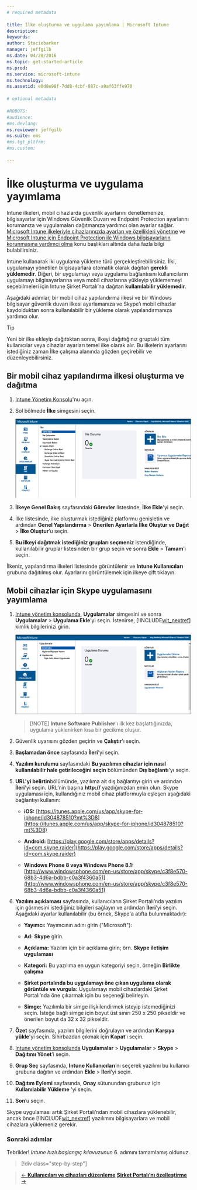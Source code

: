 ```yaml
---
# required metadata

title: İlke oluşturma ve uygulama yayımlama | Microsoft Intune
description:
keywords:
author: Staciebarker
manager: jeffgilb
ms.date: 04/28/2016
ms.topic: get-started-article
ms.prod:
ms.service: microsoft-intune
ms.technology:
ms.assetid: e0d8e98f-7dd8-4cbf-887c-a9af63ffe970

# optional metadata

#ROBOTS:
#audience:
#ms.devlang:
ms.reviewer: jeffgilb
ms.suite: ems
#ms.tgt_pltfrm:
#ms.custom:

---
```


# İlke oluşturma ve uygulama yayımlama
Intune ilkeleri, mobil cihazlarda güvenlik ayarlarını denetlemenize, bilgisayarlar için Windows Güvenlik Duvarı ve Endpoint Protection ayarlarını korumanıza ve uygulamaları dağıtmanıza yardımcı olan ayarlar sağlar. [Microsoft Intune ilkeleriyle cihazlarınızda ayarları ve özellikleri yönetme](/Intune/deploy-use/manage-settings-and-features-on-your-devices-with-microsoft-intune-policies) ve [Microsoft Intune için Endpoint Protection ile Windows bilgisayarların korunmasına yardımcı olma](/Intune/deploy-use/help-secure-windows-pcs-with-endpoint-protection-for-microsoft-intune) konu başlıkları altında daha fazla bilgi bulabilirsiniz.

Intune kullanarak iki uygulama yükleme türü gerçekleştirebilirsiniz. İlki, uygulamayı yönetilen bilgisayarlara otomatik olarak dağıtan **gerekli yüklemedir**. Diğeri, bir uygulamayı veya uygulama bağlantısını kullanıcıların uygulamayı bilgisayarlarına veya mobil cihazlarına yükleyip yüklememeyi seçebilmeleri için Intune Şirket Portalı’na dağıtan **kullanılabilir yüklemedir**.

<!-- this section really isn't necessary and confuses a lot of people because most mobile device apps aren't licensed this way (and our licensing/reporting features aren't super helpful). I think it's best to avoid this during a quick start guide.

Before using Intune to deploy apps, make sure that you have the appropriate licenses to publish, distribute, and use the app. The Licenses workspace lets you add and manage license agreement information for apps or software purchased through Microsoft Volume Licensing agreements, and for Microsoft or non-Microsoft software that was purchased by other means. You can then create license reports that display managed license usage information throughout your company to stay informed of license usage activity.
-->

Aşağıdaki adımlar, bir mobil cihaz yapılandırma ilkesi ve bir Windows bilgisayar güvenlik duvarı ilkesi ayarlamanıza ve Skype’ı mobil cihazlar kaydolduktan sonra kullanılabilir bir yükleme olarak yapılandırmanıza yardımcı olur.

> [!TIP]
> Yeni bir ilke ekleyip dağıttıktan sonra, ilkeyi dağıttığınız gruptaki tüm kullanıcılar veya cihazlar ayarları temel ilke olarak alır. Bu ilkelerin ayarlarını istediğiniz zaman İlke çalışma alanında gözden geçirebilir ve düzenleyebilirsiniz.


## Bir mobil cihaz yapılandırma ilkesi oluşturma ve dağıtma

1.  [Intune Yönetim Konsolu](https://manage.microsoft.com/)'nu açın.

2.  Sol bölmede **İlke** simgesini seçin.

    ![admin-console-policy-workspace](./media/policy.png)

3.  **İlkeye Genel Bakış** sayfasındaki **Görevler** listesinde, **İlke Ekle**'yi seçin.

4.  İlke listesinde, ilke oluşturmak istediğiniz platformu genişletin ve ardından **Genel Yapılandırma** > **Önerilen Ayarlarla İlke Oluştur ve Dağıt** > **İlke Oluştur**’u seçin.

5.  **Bu ilkeyi dağıtmak istediğiniz grupları seçmeniz** istendiğinde, kullanılabilir gruplar listesinden bir grup seçin ve sonra **Ekle** > **Tamam**’ı seçin.

İlkeniz, yapılandırma ilkeleri listesinde görüntülenir ve **Intune Kullanıcıları** grubuna dağıtılmış olur. Ayarlarını görüntülemek için ilkeye çift tıklayın.

## Mobil cihazlar için Skype uygulamasını yayımlama

1.  [Intune yönetim konsolunda](https://manage.microsoft.com/), **Uygulamalar** simgesini ve sonra **Uygulamalar** > **Uygulama Ekle**’yi seçin. İstenirse, [!INCLUDE[wit_nextref](../includes/wit_nextref_md.md)] kimlik bilgilerinizi girin.

    ![admin-console-apps-workspace](./media/apps.png)

    > [!NOTE] **Intune Software Publisher**'ı ilk kez başlattığınızda, uygulama yüklenirken kısa bir gecikme oluşur.

2.  Güvenlik uyarısını gözden geçirin ve **Çalıştır**'ı seçin.

3.  **Başlamadan önce** sayfasında **İleri**'yi seçin.

4.  **Yazılım kurulumu** sayfasındaki **Bu yazılımın cihazlar için nasıl kullanılabilir hale getirileceğini seçin** bölümünden **Dış bağlantı**'yı seçin.

5.  **URL'yi belirtin**bölümünde, yazılıma ait dış bağlantıyı girin ve ardından **İleri**'yi seçin. URL’nin başına **http://** yazdığınızdan emin olun. Skype uygulaması için, kullandığınız mobil cihaz platformuyla eşleşen aşağıdaki bağlantıyı kullanın:

    -   **iOS:**   [https://itunes.apple.com/us/app/skype-for-iphone/id304878510?mt%3D8](https://itunes.apple.com/us/app/skype-for-iphone/id304878510?mt%3D8)

    -   **Android:**  [https://play.google.com/store/apps/details?id=com.skype.raider](https://play.google.com/store/apps/details?id=com.skype.raider)

    -   **Windows Phone 8 veya Windows Phone 8.1:**  [http://www.windowsphone.com/en-us/store/app/skype/c3f8e570-68b3-4d6a-bdbb-c0a3f4360a51](http://www.windowsphone.com/en-us/store/app/skype/c3f8e570-68b3-4d6a-bdbb-c0a3f4360a51)

6.  **Yazılım açıklaması** sayfasında, kullanıcıların Şirket Portalı’nda yazılım için görmesini istediğiniz bilgileri sağlayın ve ardından **İleri**'yi seçin. Aşağıdaki ayarlar kullanılabilir (bu örnek, Skype'a atıfta bulunmaktadır):

    -   **Yayımcı:** Yayımcının adını girin ("Microsoft"):

    -   **Ad:** **Skype** girin.

    -   **Açıklama:** Yazılım için bir açıklama girin; örn. **Skype iletişim uygulaması**

    -   **Kategori:** Bu yazılıma en uygun kategoriyi seçin, örneğin **Birlikte çalışma**

    -   **Şirket portalında bu uygulamayı öne çıkan uygulama olarak görüntüle ve vurgula:** Uygulamayı mobil cihazlardaki Şirket Portalı’nda öne çıkarmak için bu seçeneği belirleyin.

    -   **Simge:** Yazılımla bir simge ilişkilendirmek isteyip istemediğinizi seçin. İsteğe bağlı simge için boyut üst sınırı 250 x 250 pikseldir ve önerilen boyut da 32 x 32 pikseldir.

7.  **Özet** sayfasında, yazılım bilgilerini doğrulayın ve ardından **Karşıya yükle**'yi seçin. Sihirbazdan çıkmak için **Kapat**’ı seçin.

8.  [Intune yönetim konsolunda](https://manage.microsoft.com/) **Uygulamalar** > **Uygulamalar** > **Skype** > **Dağıtımı Yönet**’i seçin.

9. **Grup Seç** sayfasında, **Intune Kullanıcıları**’nı seçerek yazılımı bu kullanıcı grubuna dağıtın ve ardından **Ekle** > **İleri**’yi seçin.

10. **Dağıtım Eylemi** sayfasında, **Onay** sütunundan grubunuz için **Kullanılabilir Yükleme** 'yi seçin.

11. **Son**’u seçin.

Skype uygulaması artık Şirket Portalı’ndan mobil cihazlara yüklenebilir, ancak önce [!INCLUDE[wit_nextref](../includes/wit_nextref_md.md)] yazılımını bilgisayarlara ve mobil cihazlara yüklemeniz gerekir.


### Sonraki adımlar
Tebrikler! *Intune hızlı başlangıç kılavuzunun* 6. adımını tamamlamış oldunuz.

>[!div class="step-by-step"]

>[&larr; **Kullanıcıları ve cihazları düzenleme**](.\start-with-a-paid-subscription-to-microsoft-intune-step-5.md)       [**Şirket Portalı’nı özelleştirme** &rarr;](.\start-with-a-paid-subscription-to-microsoft-intune-step-7.md)  


<!--HONumber=Jun16_HO3-->


